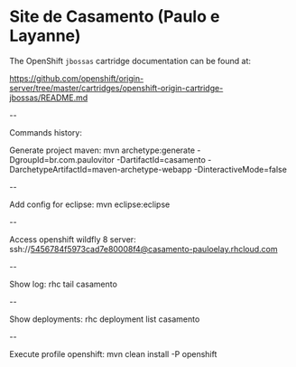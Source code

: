 Site de Casamento (Paulo e Layanne)
=========

The OpenShift `jbossas` cartridge documentation can be found at:

https://github.com/openshift/origin-server/tree/master/cartridges/openshift-origin-cartridge-jbossas/README.md

--

Commands history:

Generate project maven:
mvn archetype:generate -DgroupId=br.com.paulovitor -DartifactId=casamento -DarchetypeArtifactId=maven-archetype-webapp -DinteractiveMode=false

--

Add config for eclipse:
mvn eclipse:eclipse

--

Access openshift wildfly 8 server:
ssh://5456784f5973cad7e80008f4@casamento-pauloelay.rhcloud.com

--

Show log:
rhc tail casamento

--

Show deployments:
rhc deployment list casamento

--

Execute profile openshift:
mvn clean install -P openshift